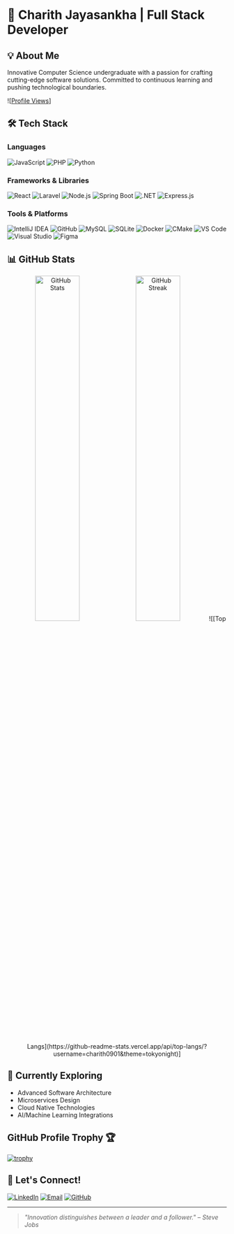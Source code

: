 # 🚀 Charith Jayasankha | Full Stack Developer

## 💡 About Me
Innovative Computer Science undergraduate with a passion for crafting cutting-edge software solutions. Committed to continuous learning and pushing technological boundaries.


![[Profile Views](https://komarev.com/ghpvc/?username=charith0901&color=blueviolet)]

## 🛠️ Tech Stack

### Languages
![JavaScript](https://img.shields.io/badge/JavaScript-F7DF1E?style=for-the-badge&logo=javascript&logoColor=black)
![PHP](https://img.shields.io/badge/PHP-777BB4?style=for-the-badge&logo=php&logoColor=white)
![Python](https://img.shields.io/badge/Python-3776AB?style=for-the-badge&logo=python&logoColor=white)

### Frameworks & Libraries
![React](https://img.shields.io/badge/React-61DAFB?style=for-the-badge&logo=react&logoColor=black)
![Laravel](https://img.shields.io/badge/Laravel-FF2D20?style=for-the-badge&logo=laravel&logoColor=white)
![Node.js](https://img.shields.io/badge/Node.js-339933?style=for-the-badge&logo=node.js&logoColor=white)
![Spring Boot](https://img.shields.io/badge/Spring%20Boot-6DB33F?style=for-the-badge&logo=springboot&logoColor=white)
![.NET](https://img.shields.io/badge/.NET-512BD4?style=for-the-badge&logo=dotnet&logoColor=white)
![Express.js](https://img.shields.io/badge/Express.js-404D59?style=for-the-badge)


### Tools & Platforms
![IntelliJ IDEA](https://img.shields.io/badge/IntelliJ%20IDEA-000000?style=for-the-badge&logo=intellij-idea&logoColor=white)
![GitHub](https://img.shields.io/badge/GitHub-181717?style=for-the-badge&logo=github&logoColor=white)
![MySQL](https://img.shields.io/badge/MySQL-4479A1?style=for-the-badge&logo=mysql&logoColor=white)
![SQLite](https://img.shields.io/badge/SQLite-07405E?style=for-the-badge&logo=sqlite&logoColor=white)
![Docker](https://img.shields.io/badge/Docker-2496ED?style=for-the-badge&logo=docker&logoColor=white)
![CMake](https://img.shields.io/badge/CMake-064F8C?style=for-the-badge&logo=cmake&logoColor=white)
![VS Code](https://img.shields.io/badge/VS%20Code-007ACC?style=for-the-badge&logo=visual-studio-code&logoColor=white)
![Visual Studio](https://img.shields.io/badge/Visual%20Studio-5C2D91?style=for-the-badge&logo=visual-studio&logoColor=white)
![Figma](https://img.shields.io/badge/Figma-F24E1E?style=for-the-badge&logo=figma&logoColor=white)

## 📊 GitHub Stats
<div align="center">
  <img src="https://github-readme-stats.vercel.app/api?username=charith0901&show_icons=true&theme=radical" alt="GitHub Stats" width="45%" />
  <img src="https://github-readme-streak-stats.herokuapp.com/?user=charith0901&theme=radical" alt="GitHub Streak" width="45%" />
  ![[Top Langs](https://github-readme-stats.vercel.app/api/top-langs/?username=charith0901&theme=tokyonight)]
</div>

## 🌱 Currently Exploring
- Advanced Software Architecture
- Microservices Design
- Cloud Native Technologies
- AI/Machine Learning Integrations

## GitHub Profile Trophy 🏆

[![trophy](https://github-profile-trophy.vercel.app/?username=charith0901&theme=juicyfresh&no-bg=true)](https://github.com/ryo-ma/github-profile-trophy)


## 🤝 Let's Connect!
[![LinkedIn](https://img.shields.io/badge/LinkedIn-0A66C2?style=for-the-badge&logo=linkedin&logoColor=white)](https://www.linkedin.com/in/charith-jayasankha-0a8397288/)
[![Email](https://img.shields.io/badge/Email-D14836?style=for-the-badge&logo=gmail&logoColor=white)](mailto:charithjayasankha@gmail.com)
[![GitHub](https://img.shields.io/badge/GitHub-181717?style=for-the-badge&logo=github&logoColor=white)](https://github.com/charith0901)

---

> *"Innovation distinguishes between a leader and a follower." – Steve Jobs*

